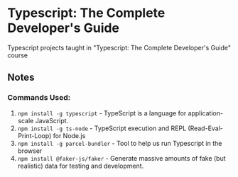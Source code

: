 # Typescript: The Complete Developer's Guide

Typescript projects taught in "Typescript: The Complete Developer's Guide" course

## Notes

### Commands Used:

1. `npm install -g typescript` - TypeScript is a language for application-scale JavaScript.
2. `npm install -g ts-node` - TypeScript execution and REPL (Read-Eval-Print-Loop) for Node.js
3. `npm install -g parcel-bundler` - Tool to help us run Typescript in the browser
4. `npm install @faker-js/faker` - Generate massive amounts of fake (but realistic) data for testing and development.
